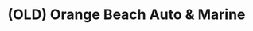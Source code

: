 ---
title: "(OLD) Orange Beach Auto & Marine"
url: /orange-beach/old-orange-beach-auto-und-marine/
shop: Allgemein
---